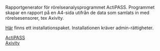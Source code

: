 Rapportgenerator för rörelseanalysprogrammet ActiPASS. Programmet skapar en rapport på en A4-sida utifrån de data som samlats in med rörelsesensorer, tex Axivity.

[Här](https://github.com/UrbanEdstrom/Aktivitetsrapport/raw/master/Installation/AktivitetsrapportSetup.zip) finns ett installationspaket. Installationen kräver admin-rättigheter.

[ActiPASS](https://ergo-tools.github.io/ActiPASS/)<br>
[Axivity](https://axivity.com/)

